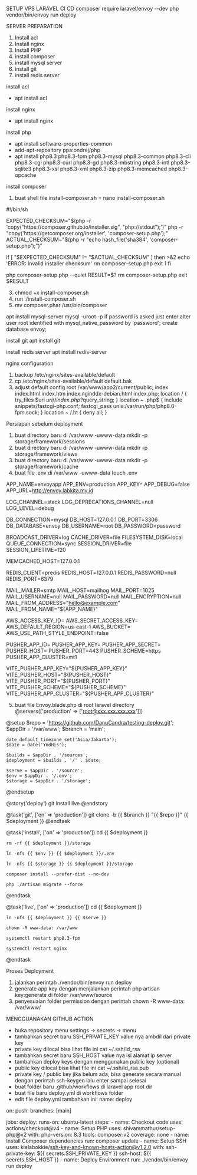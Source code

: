 SETUP VPS LARAVEL CI CD
composer require laravel/envoy --dev
php vendor/bin/envoy run deploy

SERVER PREPARATION
1.	Install acl 
2.	Install nginx 
3.	Install PHP 
4.	install composer
5.	install mysql server
6.	install git
7.	install redis server

install acl
- apt install acl

install nginx
- apt install nginx

install php
- apt install software-properties-common
- add-apt-repository ppa:ondrej/php
- apt install php8.3 php8.3-fpm php8.3-mysql php8.3-common php8.3-cli php8.3-cgi php8.3-curl php8.3-gd php8.3-mbstring php8.3-intl php8.3-sqlite3 php8.3-xsl php8.3-xml php8.3-zip php8.3-memcached php8.3-opcache

install composer
1.	buat shell file install-composer.sh = nano install-composer.sh
   
   #!/bin/sh

EXPECTED_CHECKSUM="$(php -r 'copy("https://composer.github.io/installer.sig", "php://stdout");')"
php -r "copy('https://getcomposer.org/installer', 'composer-setup.php');"
ACTUAL_CHECKSUM="$(php -r "echo hash_file('sha384', 'composer-setup.php');")"

if [ "$EXPECTED_CHECKSUM" != "$ACTUAL_CHECKSUM" ]
then
    >&2 echo 'ERROR: Invalid installer checksum'
    rm composer-setup.php
    exit 1
fi

php composer-setup.php --quiet
RESULT=$?
rm composer-setup.php
exit $RESULT

3. chmod +x install-composer.sh
4. run ./install-composer.sh
5. mv composer.phar /usr/bin/composer


apt install mysql-server
mysql -uroot -p if password is asked just enter
alter user root identified with mysql_native_password by 'password';
create database envoy;

install git
apt install git

install redis server
apt install redis-server

nginx configuration
1. backup /etc/nginx/sites-available/default
2. cp /etc/nginx/sites-available/default default.bak
3. adjust default config
     root /var/www/app2/current/public;
  index index.html index.htm index.nginddx-debian.html index.php;
  location / {
		try_files $uri $uri/ /index.php?$query_string;
	}
  location ~ .php$ {
		include snippets/fastcgi-php.conf;
		fastcgi_pass unix:/var/run/php/php8.0-fpm.sock;
	}
  location ~ /.ht {
		deny all;
	}


Persiapan sebelum deployment
1. buat directory baru di /var/www -uwww-data mkdir -p storage/framework/sessions
2. buat directory baru di /var/www -uwww-data mkdir -p storage/framework/views
3. buat directory baru di /var/www -uwww-data mkdir -p storage/framework/cache
4. buat file .env di /var/www -uwww-data touch .env

APP_NAME=envoyapp
APP_ENV=production
APP_KEY=
APP_DEBUG=false
APP_URL=http://envoy.labkita.my.id

LOG_CHANNEL=stack
LOG_DEPRECATIONS_CHANNEL=null
LOG_LEVEL=debug

DB_CONNECTION=mysql
DB_HOST=127.0.0.1
DB_PORT=3306
DB_DATABASE=envoy
DB_USERNAME=root
DB_PASSWORD=password

BROADCAST_DRIVER=log
CACHE_DRIVER=file
FILESYSTEM_DISK=local
QUEUE_CONNECTION=sync
SESSION_DRIVER=file
SESSION_LIFETIME=120

MEMCACHED_HOST=127.0.0.1

REDIS_CLIENT=predis
REDIS_HOST=127.0.0.1
REDIS_PASSWORD=null
REDIS_PORT=6379

MAIL_MAILER=smtp
MAIL_HOST=mailhog
MAIL_PORT=1025
MAIL_USERNAME=null
MAIL_PASSWORD=null
MAIL_ENCRYPTION=null
MAIL_FROM_ADDRESS="hello@example.com"
MAIL_FROM_NAME="${APP_NAME}"

AWS_ACCESS_KEY_ID=
AWS_SECRET_ACCESS_KEY=
AWS_DEFAULT_REGION=us-east-1
AWS_BUCKET=
AWS_USE_PATH_STYLE_ENDPOINT=false

PUSHER_APP_ID=
PUSHER_APP_KEY=
PUSHER_APP_SECRET=
PUSHER_HOST=
PUSHER_PORT=443
PUSHER_SCHEME=https
PUSHER_APP_CLUSTER=mt1

VITE_PUSHER_APP_KEY="${PUSHER_APP_KEY}"
VITE_PUSHER_HOST="${PUSHER_HOST}"
VITE_PUSHER_PORT="${PUSHER_PORT}"
VITE_PUSHER_SCHEME="${PUSHER_SCHEME}"
VITE_PUSHER_APP_CLUSTER="${PUSHER_APP_CLUSTER}"

5. buat file Envoy.blade.php di root laravel directory
   @servers(['production' => ['root@xxx.xxx.xxx.xxx']])
 
@setup
    $repo = 'https://github.com/DanuCandra/testing-deploy.git';
    $appDir = '/var/www';
    $branch = 'main';

    date_default_timezone_set('Asia/Jakarta');
    $date = date('YmdHis');

    $builds = $appDir . '/sources';
    $deployment = $builds . '/' . $date;

    $serve = $appDir . '/source';
    $env = $appDir . '/.env';
    $storage = $appDir . '/storage';
@endsetup

@story('deploy')
    git
    install
    live
@endstory

@task('git', ['on' => 'production'])
    git clone -b {{ $branch }} "{{ $repo }}" {{ $deployment }}
@endtask

@task('install', ['on' => 'production'])
    cd {{ $deployment }}

    rm -rf {{ $deployment }}/storage
    
    ln -nfs {{ $env }} {{ $deployment }}/.env
    
    ln -nfs {{ $storage }} {{ $deployment }}/storage

    composer install --prefer-dist --no-dev
    
    php ./artisan migrate --force
@endtask

@task('live', ['on' => 'production'])
    cd {{ $deployment }}
    
    ln -nfs {{ $deployment }} {{ $serve }}
    
    chown -R www-data: /var/www

    systemctl restart php8.3-fpm

    systemctl restart nginx
@endtask

Proses Deployment
1. jalankan perintah ./vendor/bin/envoy run deploy
2. generate app key dengan menjalankan perintah php artisan key:generate di folder /var/www/source
3. penyesuaian folder permission dengan perintah chown -R www-data: /var/www/


MENGGUANAKAN GITHUB ACTION
- buka repository menu settings -> secrets -> menu
- tambahkan secret baru SSH_PRIVATE_KEY value nya ambdil dari private key
- private key dilocal bisa lihat file ini cat ~/.ssh/id_rsa
- tambahkan secret baru SSH_HOST value nya isi alamat ip server
- tambahkan deploy keys dengan menggunakan public key (optional)
- public key dilocal bisa lihat file ini cat ~/.ssh/id_rsa.pub
- private key / public key jika belum ada, bisa generate secara manual dengan perintah ssh-keygen lalu enter sampai selesai
- buat folder baru .github/workflows di laravel app root dir
- buat file baru deploy.yml di workflows folder
- edit file deploy.yml tambahkan ini:
name: deploy

on: 
  push:
    branches: [main]

jobs:
  deploy:
    runs-on: ubuntu-latest
    steps:
      - name: Checkout code
        uses: actions/checkout@v4
      - name: Setup PHP
        uses: shivammathur/setup-php@v2
        with:
            php-version: 8.3
            tools: composer:v2
            coverage: none
      - name: Install Composer dependencies
        run: composer update
      - name: Setup SSH
        uses: kielabokkie/ssh-key-and-known-hosts-action@v1.2.0
        with:
          ssh-private-key: ${{ secrets.SSH_PRIVATE_KEY }}
          ssh-host: ${{ secrets.SSH_HOST }}
      - name: Deploy Environment
        run: ./vendor/bin/envoy run deploy

